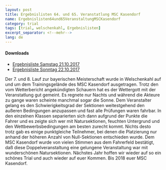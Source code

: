 ```yaml
---
layout: post
title: Ergebnislisten 64. und 65. Veranstatlung MSC Kasendorf
name: Ergebnislisten64und65VeranstaltungMSCKasendorf
category: trial
tags: [trial, welschenkahl, Ergebnislisten]
excerpt_separator: <!--mehr-->
lang: de
---
```


#### Downloads

* [Ergebnisliste Samstag 21.10.2017](/downloads/20171021Ergebnis.pdf)
* [Ergebnisliste Sonntag 22.10.2017](/downloads/20171022Ergebnis.pdf)

<!--mehr-->

Der 7. und 8. Lauf zur bayerischen Meisterschaft wurde in Welschenkahl auf und um dem Trainingsgelände des MSC Kasendorf ausgetragen.
Trotz den vom Wetterbericht angekündigten Schauern hat es der Wettergott mit der Veranstatlung gut gemeint. Es regnete nur Nachts und 
während die Akteure zu gange waren scheinte manchmal sogar die Sonne. Dem Veranstalter gelang es den Schwierigkeitsgrad der Sektionen 
weitestgehend den außeren Bedingungen anzupassen und fast alle Prüfungen waren fahrbar. In den einzelnen Klassen separierten sich dann
aufgrund der Punkte die Fahrer und es zeigte sich wer mit Natursektionen, feuchten Untergrund und den Wettbewerbsbedingungen am besten
zurecht kommt. Nichts desto trotz gab es einige punktgleiche Teilnehmer, bei denen die Platzierung nur anhand der höheren Anzahl von 
Null-Sektionen entschieden wurde. 
Dem MSC Kasendorf wurde von vielen Stimmen aus dem Fahrerfeld bestätigt, daß diese Doppelveranstaltung eine gelungene Veranstaltung war 
mit wunderschönen Natursektionen. 
Nächstes Jahr hoffen wir wieder auf so ein schönes Trial und auch wieder auf euer Kommen.
Bis 2018 euer MSC Kasendorf.
